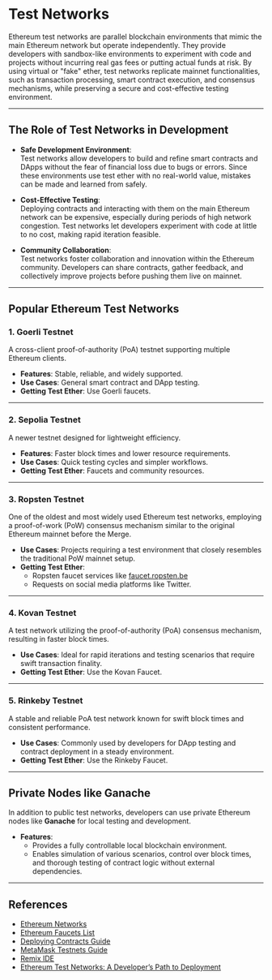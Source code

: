 # **Test Networks**

Ethereum test networks are parallel blockchain environments that mimic the main Ethereum network but operate independently. They provide developers with sandbox-like environments to experiment with code and projects without incurring real gas fees or putting actual funds at risk. By using virtual or "fake" ether, test networks replicate mainnet functionalities, such as transaction processing, smart contract execution, and consensus mechanisms, while preserving a secure and cost-effective testing environment.

---

## **The Role of Test Networks in Development**

- **Safe Development Environment**:  
  Test networks allow developers to build and refine smart contracts and DApps without the fear of financial loss due to bugs or errors. Since these environments use test ether with no real-world value, mistakes can be made and learned from safely.
  
- **Cost-Effective Testing**:  
  Deploying contracts and interacting with them on the main Ethereum network can be expensive, especially during periods of high network congestion. Test networks let developers experiment with code at little to no cost, making rapid iteration feasible.
  
- **Community Collaboration**:  
  Test networks foster collaboration and innovation within the Ethereum community. Developers can share contracts, gather feedback, and collectively improve projects before pushing them live on mainnet.

---

## **Popular Ethereum Test Networks**

### **1. Goerli Testnet**  
A cross-client proof-of-authority (PoA) testnet supporting multiple Ethereum clients.  
- **Features**: Stable, reliable, and widely supported.  
- **Use Cases**: General smart contract and DApp testing.  
- **Getting Test Ether**: Use Goerli faucets.

---

### **2. Sepolia Testnet**  
A newer testnet designed for lightweight efficiency.  
- **Features**: Faster block times and lower resource requirements.  
- **Use Cases**: Quick testing cycles and simpler workflows.  
- **Getting Test Ether**: Faucets and community resources.

---

### **3. Ropsten Testnet**  
One of the oldest and most widely used Ethereum test networks, employing a proof-of-work (PoW) consensus mechanism similar to the original Ethereum mainnet before the Merge.  
- **Use Cases**: Projects requiring a test environment that closely resembles the traditional PoW mainnet setup.  
- **Getting Test Ether**:  
  - Ropsten faucet services like [faucet.ropsten.be](http://faucet.ropsten.be/)  
  - Requests on social media platforms like Twitter.

---

### **4. Kovan Testnet**  
A test network utilizing the proof-of-authority (PoA) consensus mechanism, resulting in faster block times.  
- **Use Cases**: Ideal for rapid iterations and testing scenarios that require swift transaction finality.  
- **Getting Test Ether**: Use the Kovan Faucet.

---

### **5. Rinkeby Testnet**  
A stable and reliable PoA test network known for swift block times and consistent performance.  
- **Use Cases**: Commonly used by developers for DApp testing and contract deployment in a steady environment.  
- **Getting Test Ether**: Use the Rinkeby Faucet.

---

## **Private Nodes like Ganache**

In addition to public test networks, developers can use private Ethereum nodes like **Ganache** for local testing and development.  
- **Features**:  
  - Provides a fully controllable local blockchain environment.  
  - Enables simulation of various scenarios, control over block times, and thorough testing of contract logic without external dependencies.

---

## **References**

- [Ethereum Networks](https://ethereum.org/en/developers/docs/networks/)  
- [Ethereum Faucets List](https://faucetlink.to/)  
- [Deploying Contracts Guide](https://www.trufflesuite.com/tutorials/using-infura-custom-provider)  
- [MetaMask Testnets Guide](https://metamask.zendesk.com/hc/en-us/articles/360015489531-Using-Test-Networks-in-MetaMask)  
- [Remix IDE](https://remix.ethereum.org/)  
- [Ethereum Test Networks: A Developer’s Path to Deployment](https://medium.com/novai-blockchain-101/ethereum-test-networks-a-developers-path-to-deployment-f578f7b456f5)  
